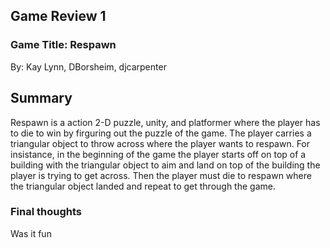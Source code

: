 ## Game Review 1

### Game Title: Respawn
By: Kay Lynn, DBorsheim, djcarpenter

## Summary
Respawn is a action 2-D puzzle, unity, and platformer where the player has to die to win by firguring out the puzzle of the game. The player carries a triangular object to throw across where the player wants to respawn. For insistance, in the beginning of the game the player starts off on top of a building with the triangular object to aim and land on top of the building the player is trying to get across. Then the player must die to respawn where the triangular object landed and repeat to get through the game.     

### Final thoughts

Was it fun
